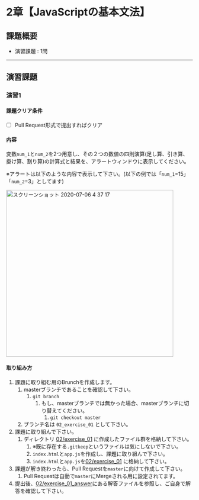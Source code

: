 # 2章【JavaScriptの基本文法】

## 課題概要
 - 演習課題 : 1問

---
## 演習課題
### 演習1
#### 課題クリア条件
- [ ] Pull Request形式で提出すればクリア

#### 内容
変数`num_1`と`num_2`を2つ用意し、その２つの数値の四則演算(足し算、引き算、掛け算、割り算)の計算式と結果を、アラートウィンドウに表示してください。

※アラートは以下のような内容で表示して下さい。(以下の例では「`num_1`=15」「`num_2`=3」としてます)

<img width="451" alt="スクリーンショット 2020-07-06 4 37 17" src="https://user-images.githubusercontent.com/55776672/86541728-2c4dc200-bf4a-11ea-969b-b9b8c2d92d31.png">



#### 取り組み方
1. 課題に取り組む用のBrunchを作成します。
   1. masterブランチであることを確認して下さい。
      1. `git branch`
         1. もし、masterブランチでは無かった場合、masterブランチに切り替えてください。
            1. `git checkout master`
   1. ブランチ名は `02_exercise_01` として下さい。
1. 課題に取り組んで下さい。
   1. ディレクトリ [02/exercise_01](./exercise_01) に作成したファイル群を格納して下さい。
      1. ※既に存在する`.gitkeep`というファイルは気にしないで下さい。
      1. `index.html`と`app.js`を作成し、課題に取り組んで下さい。
      1. `index.html`と`app.js`を[02/exercise_01](./exercise_01) に格納して下さい。
1. 課題が解き終わったら、Pull Requestを`master`に向けて作成して下さい。
   1. Pull Requestは自動で`master`にMergeされる用に設定されてます。
1. 提出後、[02/exercise_01_answer](./exercise_01_answer)にある解答ファイルを参照し、ご自身で解答を確認して下さい。
